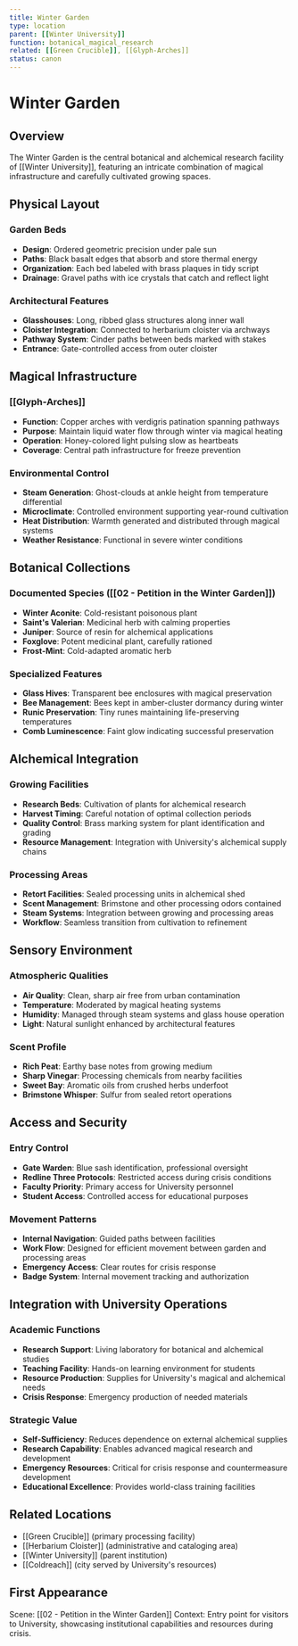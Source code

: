 ```yaml
---
title: Winter Garden
type: location
parent: [[Winter University]]
function: botanical_magical_research
related: [[Green Crucible]], [[Glyph-Arches]]
status: canon
---
```


# Winter Garden

## Overview
The Winter Garden is the central botanical and alchemical research facility of [[Winter University]], featuring an intricate combination of magical infrastructure and carefully cultivated growing spaces.

## Physical Layout
### Garden Beds
- **Design**: Ordered geometric precision under pale sun
- **Paths**: Black basalt edges that absorb and store thermal energy
- **Organization**: Each bed labeled with brass plaques in tidy script
- **Drainage**: Gravel paths with ice crystals that catch and reflect light

### Architectural Features
- **Glasshouses**: Long, ribbed glass structures along inner wall
- **Cloister Integration**: Connected to herbarium cloister via archways
- **Pathway System**: Cinder paths between beds marked with stakes
- **Entrance**: Gate-controlled access from outer cloister

## Magical Infrastructure
### [[Glyph-Arches]]
- **Function**: Copper arches with verdigris patination spanning pathways
- **Purpose**: Maintain liquid water flow through winter via magical heating
- **Operation**: Honey-colored light pulsing slow as heartbeats
- **Coverage**: Central path infrastructure for freeze prevention

### Environmental Control
- **Steam Generation**: Ghost-clouds at ankle height from temperature differential
- **Microclimate**: Controlled environment supporting year-round cultivation
- **Heat Distribution**: Warmth generated and distributed through magical systems
- **Weather Resistance**: Functional in severe winter conditions

## Botanical Collections
### Documented Species ([[02 - Petition in the Winter Garden]])
- **Winter Aconite**: Cold-resistant poisonous plant
- **Saint's Valerian**: Medicinal herb with calming properties
- **Juniper**: Source of resin for alchemical applications
- **Foxglove**: Potent medicinal plant, carefully rationed
- **Frost-Mint**: Cold-adapted aromatic herb

### Specialized Features
- **Glass Hives**: Transparent bee enclosures with magical preservation
- **Bee Management**: Bees kept in amber-cluster dormancy during winter
- **Runic Preservation**: Tiny runes maintaining life-preserving temperatures
- **Comb Luminescence**: Faint glow indicating successful preservation

## Alchemical Integration
### Growing Facilities
- **Research Beds**: Cultivation of plants for alchemical research
- **Harvest Timing**: Careful notation of optimal collection periods
- **Quality Control**: Brass marking system for plant identification and grading
- **Resource Management**: Integration with University's alchemical supply chains

### Processing Areas
- **Retort Facilities**: Sealed processing units in alchemical shed
- **Scent Management**: Brimstone and other processing odors contained
- **Steam Systems**: Integration between growing and processing areas
- **Workflow**: Seamless transition from cultivation to refinement

## Sensory Environment
### Atmospheric Qualities
- **Air Quality**: Clean, sharp air free from urban contamination
- **Temperature**: Moderated by magical heating systems
- **Humidity**: Managed through steam systems and glass house operation
- **Light**: Natural sunlight enhanced by architectural features

### Scent Profile
- **Rich Peat**: Earthy base notes from growing medium
- **Sharp Vinegar**: Processing chemicals from nearby facilities
- **Sweet Bay**: Aromatic oils from crushed herbs underfoot
- **Brimstone Whisper**: Sulfur from sealed retort operations

## Access and Security
### Entry Control
- **Gate Warden**: Blue sash identification, professional oversight
- **Redline Three Protocols**: Restricted access during crisis conditions
- **Faculty Priority**: Primary access for University personnel
- **Student Access**: Controlled access for educational purposes

### Movement Patterns
- **Internal Navigation**: Guided paths between facilities
- **Work Flow**: Designed for efficient movement between garden and processing areas
- **Emergency Access**: Clear routes for crisis response
- **Badge System**: Internal movement tracking and authorization

## Integration with University Operations
### Academic Functions
- **Research Support**: Living laboratory for botanical and alchemical studies
- **Teaching Facility**: Hands-on learning environment for students
- **Resource Production**: Supplies for University's magical and alchemical needs
- **Crisis Response**: Emergency production of needed materials

### Strategic Value
- **Self-Sufficiency**: Reduces dependence on external alchemical supplies
- **Research Capability**: Enables advanced magical research and development
- **Emergency Resources**: Critical for crisis response and countermeasure development
- **Educational Excellence**: Provides world-class training facilities

## Related Locations
- [[Green Crucible]] (primary processing facility)
- [[Herbarium Cloister]] (administrative and cataloging area)
- [[Winter University]] (parent institution)
- [[Coldreach]] (city served by University's resources)

## First Appearance
Scene: [[02 - Petition in the Winter Garden]]
Context: Entry point for visitors to University, showcasing institutional capabilities and resources during crisis.
